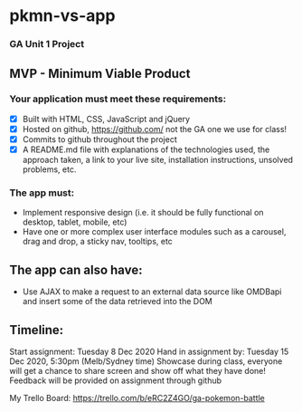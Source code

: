 # pkmn-vs-app

### GA Unit 1 Project

## MVP - Minimum Viable Product

### Your application must meet these requirements:

- [x] Built with HTML, CSS, JavaScript and jQuery
- [x] Hosted on github, https://github.com/ not the GA one we use for class!
- [x] Commits to github throughout the project
- [x] A README.md file with explanations of the technologies used, the approach taken, a link to your live site, installation instructions, unsolved problems, etc.

### The app must:

- Implement responsive design (i.e. it should be fully functional on desktop, tablet, mobile, etc)
- Have one or more complex user interface modules such as a carousel, drag and drop, a sticky nav, tooltips, etc

## The app can also have:

- Use AJAX to make a request to an external data source like OMDBapi and insert some of the data retrieved into the DOM

## Timeline:

Start assignment: Tuesday 8 Dec 2020
Hand in assignment by: Tuesday 15 Dec 2020, 5:30pm (Melb/Sydney time)
Showcase during class, everyone will get a chance to share screen and show off what they have done!
Feedback will be provided on assignment through github

My Trello Board:
https://trello.com/b/eRC2Z4GO/ga-pokemon-battle
